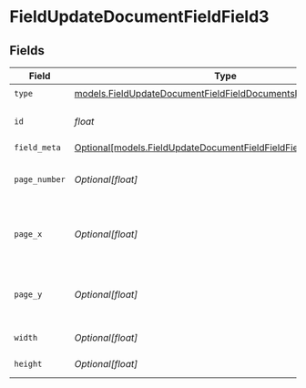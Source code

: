 # FieldUpdateDocumentFieldField3


## Fields

| Field                                                                                                                                  | Type                                                                                                                                   | Required                                                                                                                               | Description                                                                                                                            |
| -------------------------------------------------------------------------------------------------------------------------------------- | -------------------------------------------------------------------------------------------------------------------------------------- | -------------------------------------------------------------------------------------------------------------------------------------- | -------------------------------------------------------------------------------------------------------------------------------------- |
| `type`                                                                                                                                 | [models.FieldUpdateDocumentFieldFieldDocumentsFieldsRequestType](../models/fieldupdatedocumentfieldfielddocumentsfieldsrequesttype.md) | :heavy_check_mark:                                                                                                                     | N/A                                                                                                                                    |
| `id`                                                                                                                                   | *float*                                                                                                                                | :heavy_check_mark:                                                                                                                     | The ID of the field to update.                                                                                                         |
| `field_meta`                                                                                                                           | [Optional[models.FieldUpdateDocumentFieldFieldFieldMeta]](../models/fieldupdatedocumentfieldfieldfieldmeta.md)                         | :heavy_minus_sign:                                                                                                                     | N/A                                                                                                                                    |
| `page_number`                                                                                                                          | *Optional[float]*                                                                                                                      | :heavy_minus_sign:                                                                                                                     | The page number the field will be on.                                                                                                  |
| `page_x`                                                                                                                               | *Optional[float]*                                                                                                                      | :heavy_minus_sign:                                                                                                                     | The X coordinate of where the field will be placed.                                                                                    |
| `page_y`                                                                                                                               | *Optional[float]*                                                                                                                      | :heavy_minus_sign:                                                                                                                     | The Y coordinate of where the field will be placed.                                                                                    |
| `width`                                                                                                                                | *Optional[float]*                                                                                                                      | :heavy_minus_sign:                                                                                                                     | The width of the field.                                                                                                                |
| `height`                                                                                                                               | *Optional[float]*                                                                                                                      | :heavy_minus_sign:                                                                                                                     | The height of the field.                                                                                                               |